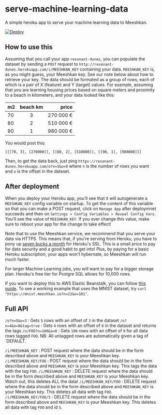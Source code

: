 # serve-machine-learning-data
A simple heroku app to serve your machine learning data to Meeshkan.

[![Deploy](https://www.herokucdn.com/deploy/button.svg)](https://heroku.com/deploy?template=https://github.com/meeshkan/serve-machine-learning-data)

## How to use this
Assuming that you call your app `resonant-dunes`, you can populate the dataset by sending a `POST` request to `http://resonant-dunes.herokuapp.com/i/MEESHKAN_KEY` containing your data.  `MEESHKAN_KEY` is, as you might guess, your Meeshkan key.  See our note below about how to retrieve your key. The data should be formated as a group of rows, each of which is a pair of X (feature) and Y (target) values. For example, assuming that you are learning housing prices based on square meters and proximity to a beach in kilometers, and your data looked like this:


| m2        | beach km      | price     |
| --------- |:-------------:| ---------:|
| 70        | 3             | 270 000 € |
| 80        | 2             | 510 000 € |
| 90        | 1             | 980 000 € |

You would post this:

```
[[[70, 3], [270000]], [[80, 2], [510000]], [[90, 1], [980000]]]
```

Then, to get the data back, just ping `https://resonant-dunes.herokuapp.com/o?n=3&o=0` where `n` is the number of rows you want and `o` is the offset in the dataset.

## After deployment
When you deploy your Heroku app, you'll see that it will autogenerate a `MEESHKAN_KEY` config variable on startup.  To get the content of this variable so that you can make a POST request, click on `Manage App` after deploymnet succeeds and then on `Settings > Config Variables > Reveal Config Vars`.  You'll see the value of `MEESHKAN_KEY`.  If you ever change this value, make sure to reboot your app for the change to take effect!

Note that to use the Meeshkan service, we recommend that you serve your data via HTTPS.  This means that, if you're serving from Heroku, you have to pony up [seven bucks a month](https://www.heroku.com/pricing) for Heroku's SSL.  This is a small price to pay for data security and a good habit to get into!  Plus, by paying for a basic Heroku subscription, your apps won't hybernate, so Meeshkan will run much faster.

For larger Machine Learning jobs, you will want to pay for a bigger storage plan.  Heroku's free tier for Postgre SQL allows for 10,000 rows.

If you want to deploy this to AWS Elastic Beanstalk, you can follow [this guide](http://docs.aws.amazon.com/elasticbeanstalk/latest/dg/create_deploy_nodejs_express.html). To see a working example that uses the MNIST dataset, try `curl "https://mnist.meeshkan.io?n=22&o=101"`.

## Full API

`/o?n=5&o=3` : Gets `5` rows with an offset of `3` in the dataset
`/o?n=4&o=8&tag=true` : Gets `4` rows with an offset of `8` in the dataset and returns the tags
`/o/FOO?n=100&o=0` : Gets `100` rows with an offset of `0` for all data rows tagged `FOO`. NB: All untagged rows are automatically given a tag of `DEFAULT.

`/i/MEESHKAN_KEY` : POST request where the data should be in the form described above and `MEESHKAN_KEY` is your Meeshkan key.
`/i/MEESHKAN_KEY/FOO` : POST request where the data should be in the form described above and `MEESHKAN_KEY` is your Meeshkan key.  This tags the data with the tag `FOO`.
`/i/MEESHKAN_KEY` : DELETE request where the data should be in the form described above and `MEESHKAN_KEY` is your Meeshkan key. Watch out, this deletes ALL the data!
`/i/MEESHKAN_KEY/FOO` : DELETE request where the data should be in the form described above and `MEESHKAN_KEY` is your Meeshkan key.  This deletes all data with tag `FOO`.
`/i/MEESHKAN_KEY/FOO/5` : DELETE request where the data should be in the form described above and `MEESHKAN_KEY` is your Meeshkan key.  This deletes all data with tag `FOO` and id `5`.
